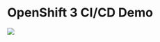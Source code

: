 # OpenShift 3 CI/CD Demo

![](https://raw.githubusercontent.com/siamaksade/openshift-cd-demo/openshift-3.x/images/pipeline.png)



